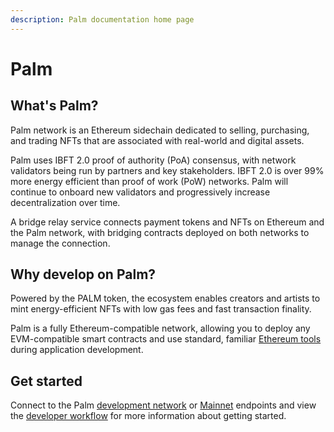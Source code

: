 ```yaml
---
description: Palm documentation home page
---
```


# Palm

## What's Palm?

Palm network is an Ethereum sidechain dedicated to selling, purchasing, and trading NFTs that are
associated with real-world and digital assets.

Palm uses IBFT 2.0 proof of authority (PoA) consensus, with network validators being run
by partners and key stakeholders. IBFT 2.0 is over 99% more energy efficient than proof of work
(PoW) networks. Palm will continue to onboard new validators and progressively increase
decentralization over time.

A bridge relay service connects payment tokens and NFTs on Ethereum and the Palm network, with
bridging contracts deployed on both networks to manage the connection.

## Why develop on Palm?

Powered by the PALM token, the ecosystem enables creators and artists to mint energy-efficient
NFTs with low gas fees and fast transaction finality.

Palm is a fully Ethereum-compatible network, allowing you to deploy any EVM-compatible smart
contracts and use standard, familiar [Ethereum tools] during application development.

## Get started

Connect to the Palm [development network] or [Mainnet] endpoints and view the [developer workflow]
for more information about getting started.

<!-- links -->
[Ethereum tools]: HowTo/Supported-Tools.md
[standard ERC-721 tokens]: https://eips.ethereum.org/EIPS/eip-721
[Infura]: https://infura.io/
[development network]: Get-Started/Connect/Development.md
[Mainnet]: Get-Started/Connect/Mainnet.md
[developer workflow]: HowTo/Develop/Workflow.md
